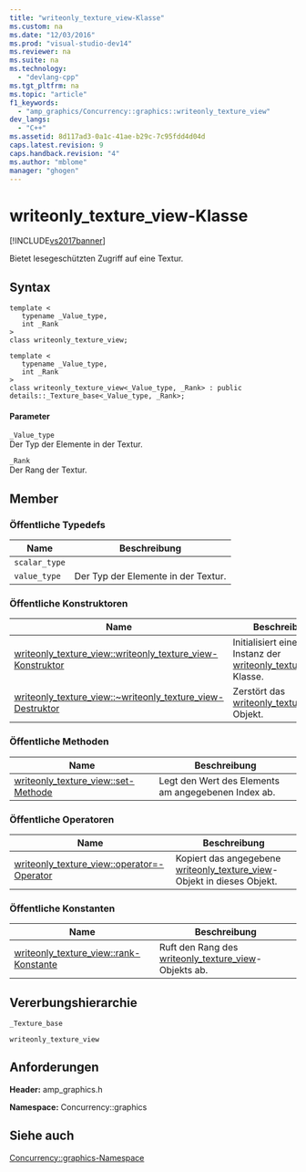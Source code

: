 ```yaml
---
title: "writeonly_texture_view-Klasse"
ms.custom: na
ms.date: "12/03/2016"
ms.prod: "visual-studio-dev14"
ms.reviewer: na
ms.suite: na
ms.technology: 
  - "devlang-cpp"
ms.tgt_pltfrm: na
ms.topic: "article"
f1_keywords: 
  - "amp_graphics/Concurrency::graphics::writeonly_texture_view"
dev_langs: 
  - "C++"
ms.assetid: 8d117ad3-0a1c-41ae-b29c-7c95fdd4d04d
caps.latest.revision: 9
caps.handback.revision: "4"
ms.author: "mblome"
manager: "ghogen"
---
```

# writeonly_texture_view-Klasse
[!INCLUDE[vs2017banner](../../../assembler/inline/includes/vs2017banner.md)]

Bietet lesegeschützten Zugriff auf eine Textur.  
  
## Syntax  
  
```  
template <  
   typename _Value_type,  
   int _Rank  
>  
class writeonly_texture_view;  
  
template <  
   typename _Value_type,  
   int _Rank  
>  
class writeonly_texture_view<_Value_type, _Rank> : public details::_Texture_base<_Value_type, _Rank>;  
```  
  
#### Parameter  
 `_Value_type`  
 Der Typ der Elemente in der Textur.  
  
 `_Rank`  
 Der Rang der Textur.  
  
## Member  
  
### Öffentliche Typedefs  
  
|Name|**Beschreibung**|  
|----------|----------------------|  
|`scalar_type`||  
|`value_type`|Der Typ der Elemente in der Textur.|  
  
### Öffentliche Konstruktoren  
  
|Name|**Beschreibung**|  
|----------|----------------------|  
|[writeonly\_texture\_view::writeonly\_texture\_view\-Konstruktor](../Topic/writeonly_texture_view::writeonly_texture_view%20Constructor.md)|Initialisiert eine neue Instanz der [writeonly\_texture\_view](../../../parallel/amp/reference/writeonly-texture-view-class.md)\-Klasse.|  
|[writeonly\_texture\_view::~writeonly\_texture\_view\-Destruktor](../Topic/writeonly_texture_view::~writeonly_texture_view%20Destructor.md)|Zerstört das [writeonly\_texture\_view](../../../parallel/amp/reference/writeonly-texture-view-class.md)\-Objekt.|  
  
### Öffentliche Methoden  
  
|Name|**Beschreibung**|  
|----------|----------------------|  
|[writeonly\_texture\_view::set\-Methode](../Topic/writeonly_texture_view::set%20Method.md)|Legt den Wert des Elements am angegebenen Index ab.|  
  
### Öffentliche Operatoren  
  
|Name|**Beschreibung**|  
|----------|----------------------|  
|[writeonly\_texture\_view::operator\=\-Operator](../Topic/writeonly_texture_view::operator=%20Operator.md)|Kopiert das angegebene [writeonly\_texture\_view](../../../parallel/amp/reference/writeonly-texture-view-class.md)\-Objekt in dieses Objekt.|  
  
### Öffentliche Konstanten  
  
|Name|**Beschreibung**|  
|----------|----------------------|  
|[writeonly\_texture\_view::rank\-Konstante](../Topic/writeonly_texture_view::rank%20Constant.md)|Ruft den Rang des [writeonly\_texture\_view](../../../parallel/amp/reference/writeonly-texture-view-class.md)\-Objekts ab.|  
  
## Vererbungshierarchie  
 `_Texture_base`  
  
 `writeonly_texture_view`  
  
## Anforderungen  
 **Header:** amp\_graphics.h  
  
 **Namespace:** Concurrency::graphics  
  
## Siehe auch  
 [Concurrency::graphics\-Namespace](../../../parallel/amp/reference/concurrency-graphics-namespace.md)